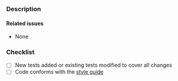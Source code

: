 ### Description


#### Related issues

<!--
Please use the following link syntaxes:

- #49 (to reference issues in the current repository)
- strongloop/loopback#49 (to reference issues in another repository)
-->

- None

### Checklist

<!--
Please mark your choice with an "x" (i.e. [x], see
https://github.com/blog/1375-task-lists-in-gfm-issues-pulls-comments)
-->

- [ ] New tests added or existing tests modified to cover all changes
- [ ] Code conforms with the [style
  guide](http://loopback.io/doc/en/contrib/style-guide.html)
